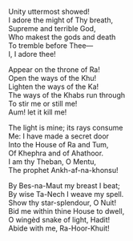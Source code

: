 Unity uttermost showed!  
I adore the might of Thy breath,  
Supreme and terrible God,  
Who makest the gods and death  
To tremble before Thee—  
I, I adore thee!

Appear on the throne of Ra!  
Open the ways of the Khu!  
Lighten the ways of the Ka!  
The ways of the Khabs run through  
To stir me or still me!  
Aum! let it kill me!

The light is mine; its rays consume  
Me: I have made a secret door  
Into the House of Ra and Tum,  
Of Khephra and of Ahathoor.  
I am thy Theban, O Mentu,  
The prophet Ankh-af-na-khonsu!

By Bes-na-Maut my breast I beat;  
By wise Ta-Nech I weave my spell.  
Show thy star-splendour, O Nuit!  
Bid me within thine House to dwell,  
O wingèd snake of light, Hadit!  
Abide with me, Ra-Hoor-Khuit!
